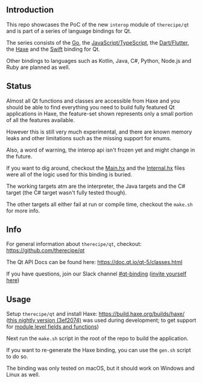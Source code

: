 Introduction
------------

This repo showcases the PoC of the new `interop` module of `therecipe/qt` and is part of a series of language bindings for Qt.

The series consists of the [Go](https://github.com/therecipe/qt), the [JavaScript/TypeScript](https://github.com/therecipe/entry), the [Dart/Flutter](https://github.com/therecipe/entry), the [Haxe](https://github.com/therecipe/haxe) and the [Swift](https://github.com/therecipe/swift) binding for Qt.

Other bindings to languages such as Kotlin, Java, C#, Python, Node.js and Ruby are planned as well.

Status
------

Almost all Qt functions and classes are accessible from Haxe and you should be able to find everything you need to build fully featured Qt applications in Haxe, the feature-set shown represents only a small portion of all the features available.

However this is still very much experimental, and there are known memory leaks and other limitations such as the missing support for enums.

Also, a word of warning, the interop api isn't frozen yet and might change in the future.

If you want to dig around, checkout the [Main.hx](https://github.com/therecipe/haxe/blob/master/Main.hx) and the [Internal.hx](https://github.com/therecipe/haxe/blob/master/qt/Internal.hx) files were all of the logic used for this binding is buried.

The working targets atm are the interpreter, the Java targets and the C# target (the C# target wasn't fully tested though).

The other targets all either fail at run or compile time, checkout the `make.sh` for more info.

Info
----

For general information about `therecipe/qt`, checkout: https://github.com/therecipe/qt

The Qt API Docs can be found here: https://doc.qt.io/qt-5/classes.html

If you have questions, join our Slack channel [#qt-binding](https://gophers.slack.com/messages/qt-binding/details) ([invite yourself here](https://invite.slack.golangbridge.org)\)

Usage
-----

Setup `therecipe/qt` and install Haxe: https://build.haxe.org/builds/haxe/ ([this nightly version (3ef2074)](https://build.haxe.org/builds/haxe/mac-installer/haxe_2020-06-16_development_3ef2074.tar.gz) was used during development; to get support for [module level fields and functions](https://haxe.org/blog/module-level-fields/)\)

Next run the `make.sh` script in the root of the repo to build the application.

If you want to re-generate the Haxe binding, you can use the `gen.sh` script to do so.

The binding was only tested on macOS, but it should work on Windows and Linux as well.
